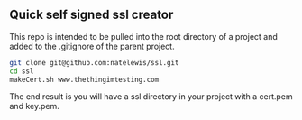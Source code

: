 ## Quick self signed ssl creator
This repo is intended to be pulled into the root directory of a project and added to the .gitignore of the parent project.

```sh
git clone git@github.com:natelewis/ssl.git
cd ssl
makeCert.sh www.thethingimtesting.com
```

The end result is you will have a ssl directory in your project with a cert.pem and key.pem.  

